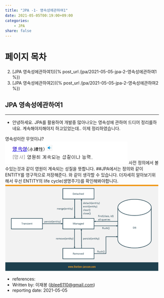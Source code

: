 ```yaml
---
title: "JPA -1- 영속성에관하여1"
date: 2021-05-05T00:19:00+09:00
categories: 
    - JPA
share: false
---
```


# 페이지 목차
2. [JPA 영속성에관하여1]({% post_url /jpa/2021-05-05-jpa-2-영속성에관하여1 %})
2. [JPA 영속성에관하여2]({% post_url /jpa/2021-05-05-jpa-2-영속성에관하여2 %})

## JPA 영속성에관하여1

---
- 안녕하세요. JPA를 활용하여 개발중 많아나오는 영속성에 관하여 드디어 정리를하네요. 계속해야지해야지 하고있었는데.. 이제 정리하였습니다.

영속성이란 무엇이냐? 
 ![1-1](/images/jpa/2021-05-05-jpa-1-영속성에관하여1.PNG)
사전 정의에서 볼수있는것과 같이 영원이 계속되는 성질을 뜻합니다.
##JPA에서는 정의와 같이 ENTITY를 영구적으로 저장해준다.
와 같이 생각할 수 있습니다. 더자세히 알아보기위해서 우선 ENTITY의 life cycle(생명주기)를 확인해봐야합니다.
 ![1-2](/images/jpa/2021-05-05-jpa-1-영속성에관하여2.PNG)

- references:
- Written by: 이재봉 (jblee6110@gmail.com)
- reporting date: 2021-05-05
